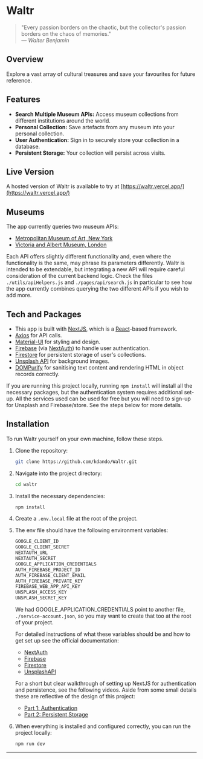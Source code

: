 # Waltr

> "Every passion borders on the chaotic, but the collector's passion borders on the chaos of memories."  
> — *Walter Benjamin*

## Overview

Explore a vast array of cultural treasures and save your favourites for future reference.

## Features

- **Search Multiple Museum APIs:** Access museum collections from different institutions around the world.
- **Personal Collection:** Save artefacts from any museum into your personal collection.
- **User Authentication:** Sign in to securely store your collection in a database.
- **Persistent Storage:** Your collection will persist across visits.

## Live Version

A hosted version of Waltr is available to try at [https://waltr.vercel.app/](https://waltr.vercel.app/)

## Museums

The app currently queries two museum APIs:
- [Metropolitan Museum of Art, New York](https://metmuseum.github.io/)
- [Victoria and Albert Museum, London](https://developers.vam.ac.uk/guide/v2/welcome.html)

Each API offers slightly different functionality and, even where the functionality is the same, may phrase its parameters differently. Waltr is intended to be extendable, but integrating a new API will require careful consideration of the current backend logic. Check the files `./utils/apiHelpers.js` and `./pages/api/search.js` in particular to see how the app currently combines querying the two different APIs if you wish to add more.

## Tech and Packages

- This app is built with [NextJS](https://nextjs.org/), which is a [React](https://react.dev/)-based framework.
- [Axios](https://axios-http.com/docs/intro) for API calls.
- [Material-UI](https://mui.com/material-ui/getting-started/) for styling and design.
- [Firebase](https://firebase.google.com/docs/auth) (via [NextAuth](https://next-auth.js.org/getting-started/introduction)) to handle user authentication.
- [Firestore](https://firebase.google.com/docs/firestore) for persistent storage of user's collections.
- [Unsplash API](https://unsplash.com/developers) for background images.
- [DOMPurify](https://www.npmjs.com/package/dompurify) for sanitising text content and rendering HTML in object records correctly.

If you are running this project locally, running `npm install` will install all the necessary packages, but the authentication system requires additional set-up. All the services used can be used for free but you will need to sign-up for Unsplash and Firebase/store. See the steps below for more details.

## Installation

To run Waltr yourself on your own machine, follow these steps.

1. Clone the repository:
   ```bash
   git clone https://github.com/kdando/Waltr.git
   ```

2. Navigate into the project directory:
   ```bash
   cd waltr
   ```

3. Install the necessary dependencies:
   ```bash
   npm install
   ```

4. Create a `.env.local` file at the root of the project.

5. The env file should have the following environment variables:
   ```bash
   GOOGLE_CLIENT_ID
   GOOGLE_CLIENT_SECRET
   NEXTAUTH_URL
   NEXTAUTH_SECRET
   GOOGLE_APPLICATION_CREDENTIALS
   AUTH_FIREBASE_PROJECT_ID
   AUTH_FIREBASE_CLIENT_EMAIL
   AUTH_FIREBASE_PRIVATE_KEY
   FIREBASE_WEB_APP_API_KEY
   UNSPLASH_ACCESS_KEY
   UNSPLASH_SECRET_KEY
   ```

   We had GOOGLE_APPLICATION_CREDENTIALS point to another file, `./service-account.json`, so you may want to create that too at the root of your project.

   For detailed instructions of what these variables should be and how to get set up see the official documentation:
   - [NextAuth](https://next-auth.js.org/getting-started/introduction)
   - [Firebase](https://firebase.google.com/docs/auth/web/start)
   - [Firestore](https://firebase.google.com/docs/firestore/quickstart)
   - [UnsplashAPI](https://unsplash.com/documentation)

   For a short but clear walkthrough of setting up NextJS for authentication and persistence, see the following videos. Aside from some small details these are reflective of the design of this project:
   - [Part 1: Authentication](https://www.youtube.com/watch?v=zrjybW3UKr8)
   - [Part 2: Persistent Storage](https://www.youtube.com/watch?v=vUm-YIEbl7E)

6. When everything is installed and configured correctly, you can run the project locally:
   ```bash
   npm run dev
   ```

---
